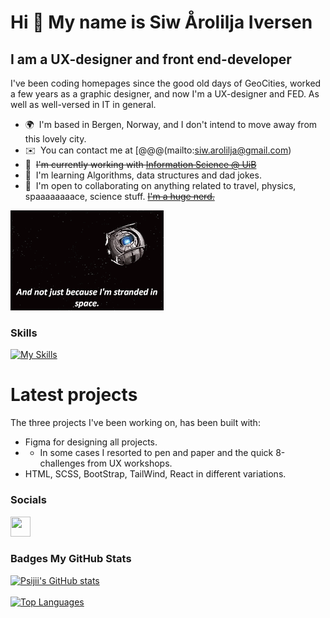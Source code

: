 Hi :vulcan_salute: My name is Siw Årolilja Iversen
============================================================================================================================================

I am a UX-designer and front end-developer
------------------------------------------

I've been coding homepages since the good old days of GeoCities, worked a few years as a graphic designer, and now I'm a UX-designer and FED. As well as well-versed in IT in general.

*   🌍  I'm based in Bergen, Norway, and I don't intend to move away from this lovely city.
*   ✉️  You can contact me at [@@@(mailto:siw.arolilja@gmail.com)
*   🚀  ~~I'm currently working with [Information Science @ UiB](http://uib.no)~~
*   🧠  I'm learning Algorithms, data structures and dad jokes.
*   🤝  I'm open to collaborating on anything related to travel, physics, spaaaaaaaace, science stuff. [~~I'm a huge nerd.~~](https://youtu.be/N9qYF9DZPdw)

![](https://github.com/Psijii/Psijii/blob/main/space.gif)

### Skills 

  [![My Skills](https://skillicons.dev/icons?i=figma,javascript,css,sass,html,python,ai,ps,mysql,wordpress,&theme=light&perline=5)](https://skillicons.dev)
  
# Latest projects

The three projects I've been working on, has been built with:
* Figma for designing all projects.
* * In some cases I resorted to pen and paper and the quick 8-challenges from UX workshops.
* HTML, SCSS, BootStrap, TailWind, React in different variations.


                    
 ### Socials
<p align="left">
<a href="https://www.github.com/Psijii" target="_blank" rel="noreferrer"><img src="https://raw.githubusercontent.com/danielcranney/readme-generator/main/public/icons/socials/github.svg" width="32" height="32" /></a></p>

### Badges <b>My GitHub Stats</b>
<a href="http://www.github.com/Psijii"><img src="https://github-readme-stats.vercel.app/api?username=Psijii&show_icons=true&hide=&count_private=true&title_color=0891b2&text_color=ffffff&icon_color=0891b2&bg_color=1c1917&hide_border=true&show_icons=true" alt="Psijii's GitHub stats" /></a>
<br><br><a href="https://github.com/Psijii" align="left"><img src="https://github-readme-stats.vercel.app/api/top-langs/?username=Psijii&langs_count=10&title_color=0891b2&text_color=ffffff&icon_color=0891b2&bg_color=1c1917&hide_border=true&locale=en&custom_title=Top%20%Languages" alt="Top Languages" /></a>
